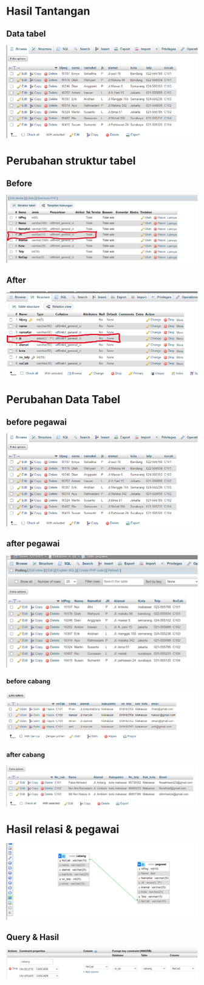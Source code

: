 # Hasil Tantangan
## Data tabel
![](aset/mada1.png)
# Perubahan struktur tabel
## Before
![](aset/mada2.jpg)
## After
![](aset/mada3.png)

# Perubahan Data Tabel
## before pegawai
![](aset/mada1.png)
## after pegawai
![](aset/mada4.png)
### before cabang 
![](aset/mada6.png)
### after cabang
![](aset/mada5.png)
# Hasil relasi & pegawai
![](aset/relasi.png)
## Query & Hasil
![](aset/mada7.png)
